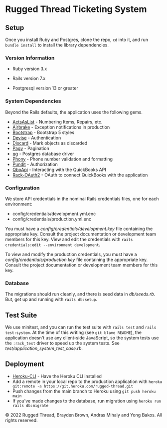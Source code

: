 # Rugged Thread Ticketing System

## Setup

Once you install Ruby and Postgres, clone the repo, `cd` into it, and run
`bundle install` to install the library dependencies.

### Version Information

* Ruby version 3.x

* Rails version 7.x

* Postgresql version 13 or greater

### System Dependencies

Beyond the Rails defaults, the application uses the following gems.

* [ActsAsList](https://rubygems.org/gems/acts_as_list) - Numbering Items, Repairs, etc.
* [Airbrake](https://rubygems.org/gems/airbrake) - Exception notifications in production
* [Bootstrap](https://rubygems.org/gems/bootstrap) - Bootstrap 5 styles
* [Devise](https://rubygems.org/gems/devise) - Authentication
* [Discard](https://rubygems.org/gems/discard/versions/0.1.0) - Mark objects as discarded
* [Pagy](https://rubygems.org/gems/pagy/versions/0.6.0) - Pagination
* [pg](https://rubygems.org/gems/pg) - Postgres database driver
* [Phony](https://rubygems.org/gems/phony_rails) - Phone number validation and formatting
* [Pundit](https://rubygems.org/gems/pundit) - Authorization
* [QboApi](https://rubygems.org/gems/qbo_api) - Interacting with the QuickBooks API
* [Rack-OAuth2](https://rubygems.org/gems/rack-oauth2) - OAuth to connect QuickBooks with the application

### Configuration

We store API credentials in the nominal Rails credentials files, one for each
environment:

* config/credentials/development.yml.enc
* config/credentials/production.yml.enc

You must have a _config/credentials/development.key_ file containing the appropriate
key. Consult the project documentation or development team members for this key.
View and edit the credentials with
`rails credentials:edit --environment development`.

To view and modify the production credentials, you must have a
_config/credentials/production.key_ file containing the appropriate key. Consult
the project documentation or development team members for this key.

### Database

The migrations should run cleanly, and there is seed data in _db/seeds.rb_.
But, get up and running with `rails db:setup`.

## Test Suite

We use minitest, and you can run the test suite with `rails test` and
`rails test:system`. At the time of this writing (see `git blame README`), the
application doesn't use any client-side JavaScript, so the system tests use the
`:rack_test` driver to speed up the system tests.
See _test/application_system_test_case.rb_.

## Deployment

* [Heroku-CLI](https://devcenter.heroku.com/articles/heroku-cli) - Have the Heroku CLI installed
* Add a remote in your local repo to the production application
  with `heroku git:remote -a https://git.heroku.com/rugged-thread.git`
* Push changes from the main branch to Heroku using `git push heroku main`
* If you've made changes to the database, run migration using `heroku run rails db:migrate`


&copy; 2022 Rugged Thread, Brayden Brown, Andras Mihaly and Yong Bakos. All rights reserved.
